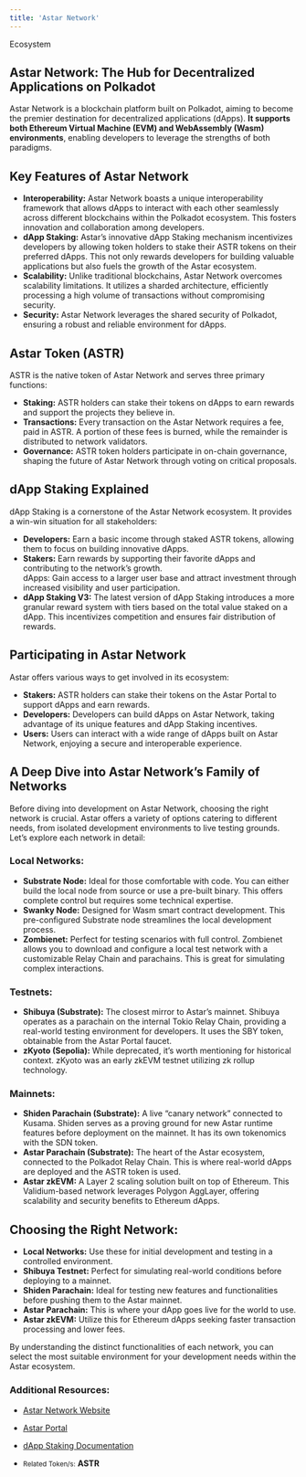```yaml
---
title: 'Astar Network'
---
```

Ecosystem  
 
Astar Network: The Hub for Decentralized Applications on Polkadot
-----------------------------------------------------------------

Astar Network is a blockchain platform built on Polkadot, aiming to become the premier destination for decentralized applications (dApps). **It supports both Ethereum Virtual Machine (EVM) and WebAssembly (Wasm) environments**, enabling developers to leverage the strengths of both paradigms.

Key Features of Astar Network
-----------------------------

- **Interoperability:** Astar Network boasts a unique interoperability framework that allows dApps to interact with each other seamlessly across different blockchains within the Polkadot ecosystem. This fosters innovation and collaboration among developers.
- **dApp Staking:** Astar’s innovative dApp Staking mechanism incentivizes developers by allowing token holders to stake their ASTR tokens on their preferred dApps. This not only rewards developers for building valuable applications but also fuels the growth of the Astar ecosystem.
- **Scalability:** Unlike traditional blockchains, Astar Network overcomes scalability limitations. It utilizes a sharded architecture, efficiently processing a high volume of transactions without compromising security.
- **Security:** Astar Network leverages the shared security of Polkadot, ensuring a robust and reliable environment for dApps.

Astar Token (ASTR)
------------------

ASTR is the native token of Astar Network and serves three primary functions:

- **Staking:** ASTR holders can stake their tokens on dApps to earn rewards and support the projects they believe in.
- **Transactions:** Every transaction on the Astar Network requires a fee, paid in ASTR. A portion of these fees is burned, while the remainder is distributed to network validators.
- **Governance:** ASTR token holders participate in on-chain governance, shaping the future of Astar Network through voting on critical proposals.

dApp Staking Explained
----------------------

dApp Staking is a cornerstone of the Astar Network ecosystem. It provides a win-win situation for all stakeholders:

- **Developers:** Earn a basic income through staked ASTR tokens, allowing them to focus on building innovative dApps.
- **Stakers:** Earn rewards by supporting their favorite dApps and contributing to the network’s growth.  
  dApps: Gain access to a larger user base and attract investment through increased visibility and user participation.
- **dApp Staking V3:** The latest version of dApp Staking introduces a more granular reward system with tiers based on the total value staked on a dApp. This incentivizes competition and ensures fair distribution of rewards.

Participating in Astar Network
------------------------------

Astar offers various ways to get involved in its ecosystem:

- **Stakers:** ASTR holders can stake their tokens on the Astar Portal to support dApps and earn rewards.
- **Developers:** Developers can build dApps on Astar Network, taking advantage of its unique features and dApp Staking incentives.
- **Users:** Users can interact with a wide range of dApps built on Astar Network, enjoying a secure and interoperable experience.

A Deep Dive into Astar Network’s Family of Networks
---------------------------------------------------

Before diving into development on Astar Network, choosing the right network is crucial. Astar offers a variety of options catering to different needs, from isolated development environments to live testing grounds. Let’s explore each network in detail:

### Local Networks:

- **Substrate Node:** Ideal for those comfortable with code. You can either build the local node from source or use a pre-built binary. This offers complete control but requires some technical expertise.
- **Swanky Node:** Designed for Wasm smart contract development. This pre-configured Substrate node streamlines the local development process.
- **Zombienet:** Perfect for testing scenarios with full control. Zombienet allows you to download and configure a local test network with a customizable Relay Chain and parachains. This is great for simulating complex interactions.

### Testnets:

- **Shibuya (Substrate):** The closest mirror to Astar’s mainnet. Shibuya operates as a parachain on the internal Tokio Relay Chain, providing a real-world testing environment for developers. It uses the SBY token, obtainable from the Astar Portal faucet.
- **zKyoto (Sepolia):** While deprecated, it’s worth mentioning for historical context. zKyoto was an early zkEVM testnet utilizing zk rollup technology.

### Mainnets:

- **Shiden Parachain (Substrate):** A live “canary network” connected to Kusama. Shiden serves as a proving ground for new Astar runtime features before deployment on the mainnet. It has its own tokenomics with the SDN token.
- **Astar Parachain (Substrate):** The heart of the Astar ecosystem, connected to the Polkadot Relay Chain. This is where real-world dApps are deployed and the ASTR token is used.
- **Astar zkEVM:** A Layer 2 scaling solution built on top of Ethereum. This Validium-based network leverages Polygon AggLayer, offering scalability and security benefits to Ethereum dApps.

Choosing the Right Network:
---------------------------

- **Local Networks:** Use these for initial development and testing in a controlled environment.
- **Shibuya Testnet:** Perfect for simulating real-world conditions before deploying to a mainnet.
- **Shiden Parachain:** Ideal for testing new features and functionalities before pushing them to the Astar mainnet.
- **Astar Parachain:** This is where your dApp goes live for the world to use.
- **Astar zkEVM:** Utilize this for Ethereum dApps seeking faster transaction processing and lower fees.

By understanding the distinct functionalities of each network, you can select the most suitable environment for your development needs within the Astar ecosystem.

### Additional Resources:

- [Astar Network Website](https://astar.network/)
- [Astar Portal](https://portal.astar.network/)
- [dApp Staking Documentation](https://docs.astar.network/)

- <small>Related Token/s:</small> **ASTR**
